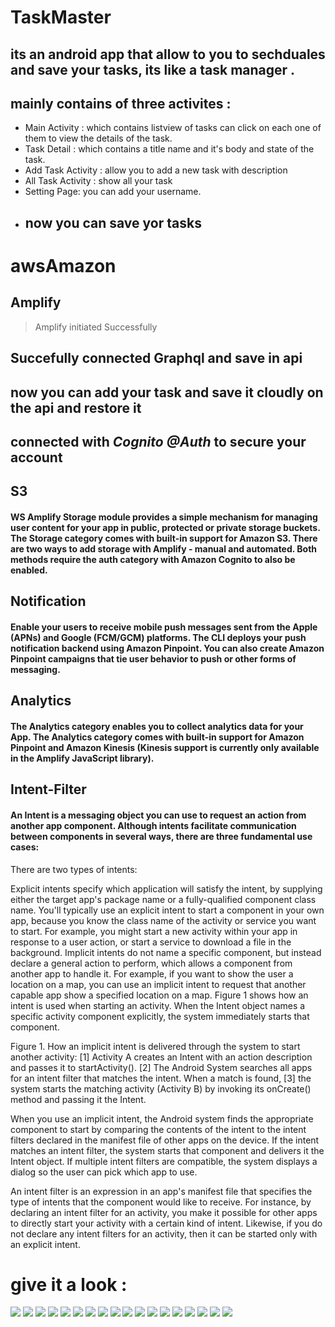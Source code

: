 # TaskMaster
## its an android app that allow to you to sechduales and save your tasks, its like a task manager .
## mainly contains of three activites :
* Main Activity : which contains listview of tasks can click on each one of them to view the details of the task.
* Task Detail : which contains a title name and it's body and state of the task.
* Add Task Activity : allow you to add a new task with description
* All Task Activity : show all your task
* Setting Page: you can add your username.
* ## now you can save yor tasks
# awsAmazon
## Amplify
> Amplify initiated Successfully
## Succefully connected Graphql and save in api
## now you can add your task and save it cloudly on the api and restore it
## connected with *Cognito @Auth* to secure your account
## S3
#### WS Amplify Storage module provides a simple mechanism for managing user content for your app in public, protected or private storage buckets. The Storage category comes with built-in support for Amazon S3. There are two ways to add storage with Amplify - manual and automated. Both methods require the auth category with Amazon Cognito to also be enabled.
## Notification
#### Enable your users to receive mobile push messages sent from the Apple (APNs) and Google (FCM/GCM) platforms. The CLI deploys your push notification backend using Amazon Pinpoint. You can also create Amazon Pinpoint campaigns that tie user behavior to push or other forms of messaging.
## Analytics
#### The Analytics category enables you to collect analytics data for your App. The Analytics category comes with built-in support for Amazon Pinpoint and Amazon Kinesis (Kinesis support is currently only available in the Amplify JavaScript library).

## Intent-Filter
#### An Intent is a messaging object you can use to request an action from another app component. Although intents facilitate communication between components in several ways, there are three fundamental use cases:

There are two types of intents:

Explicit intents specify which application will satisfy the intent, by supplying either the target app's package name or a fully-qualified component class name. You'll typically use an explicit intent to start a component in your own app, because you know the class name of the activity or service you want to start. For example, you might start a new activity within your app in response to a user action, or start a service to download a file in the background.
Implicit intents do not name a specific component, but instead declare a general action to perform, which allows a component from another app to handle it. For example, if you want to show the user a location on a map, you can use an implicit intent to request that another capable app show a specified location on a map.
Figure 1 shows how an intent is used when starting an activity. When the Intent object names a specific activity component explicitly, the system immediately starts that component.


Figure 1. How an implicit intent is delivered through the system to start another activity: [1] Activity A creates an Intent with an action description and passes it to startActivity(). [2] The Android System searches all apps for an intent filter that matches the intent. When a match is found, [3] the system starts the matching activity (Activity B) by invoking its onCreate() method and passing it the Intent.

When you use an implicit intent, the Android system finds the appropriate component to start by comparing the contents of the intent to the intent filters declared in the manifest file of other apps on the device. If the intent matches an intent filter, the system starts that component and delivers it the Intent object. If multiple intent filters are compatible, the system displays a dialog so the user can pick which app to use.

An intent filter is an expression in an app's manifest file that specifies the type of intents that the component would like to receive. For instance, by declaring an intent filter for an activity, you make it possible for other apps to directly start your activity with a certain kind of intent. Likewise, if you do not declare any intent filters for an activity, then it can be started only with an explicit intent.
# give it a look :

![](screenShot/RecyculerList1.jpg)
![](screenShot/RecyculerList2.jpg)
![](screenShot/taskA.jpg)
![](screenShot/taskB.jpg)
![](screenShot/taskC.jpg)
![](screenShot/taskD.jpg)
![](screenShot/SavedTask.png)
![](screenShot/DetailSavedTask.png)
![](screenShot/AddTask.png)
![](screenShot/Screenshot_20210815-180606.png)
![](screenShot/Screenshot_20210815-180911.png)
![](screenShot/Screenshot_20210815-182350.png)
![](screenShot/Screenshot_20210817_210327.png)
![](screenShot/dynamoDB.PNG)
![](screenShot/dynamoDB2.jpg)
![](screenShot/fiterIntent.png)
![](screenShot/signIn.jpg)
![](screenShot/signUp.jpg)